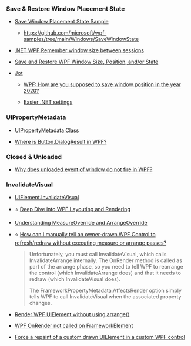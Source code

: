 ### Save & Restore Window Placement State

- [Save Window Placement State Sample](https://learn.microsoft.com/en-us/samples/microsoft/wpf-samples/save-window-placement-state-sample/)

  - https://github.com/microsoft/wpf-samples/tree/main/Windows/SaveWindowState

- [.NET WPF Remember window size between sessions](https://stackoverflow.com/questions/847752/net-wpf-remember-window-size-between-sessions)

- [Save and Restore WPF Window Size, Position, and/or State](https://www.codeproject.com/Articles/50761/Save-and-Restore-WPF-Window-Size-Position-and-or-S)

- [Jot](https://github.com/anakic/jot)

  - [WPF: How are you supposed to save window position in the year 2020?](https://www.reddit.com/r/csharp/comments/j0kkki/wpf_how_are_you_supposed_to_save_window_position/)

  - [Easier .NET settings](https://www.codeproject.com/Articles/475498/Easier-NET-settings)

### UIPropertyMetadata

- [UIPropertyMetadata Class](https://learn.microsoft.com/en-us/dotnet/api/system.windows.uipropertymetadata)

- [Where is Button.DialogResult in WPF?](https://stackoverflow.com/questions/1759372/where-is-button-dialogresult-in-wpf)

### Closed & Unloaded

- [Why does unloaded event of window do not fire in WPF?](https://stackoverflow.com/questions/8908276/why-does-unloaded-event-of-window-do-not-fire-in-wpf)

### InvalidateVisual

- [UIElement.InvalidateVisual](https://learn.microsoft.com/en-us/dotnet/api/system.windows.uielement.invalidatevisual?view=windowsdesktop-6.0)

- :star: [Deep Dive into WPF Layouting and Rendering](https://www.codeproject.com/Articles/5324971/Deep-Dive-into-WPF-Layouting-and-Rendering)

- [Understanding MeasureOverride and ArrangeOverride](https://www.codeproject.com/Articles/1034445/Understanding-MeasureOverride-and-ArrangeOverride)

- :star: [How can I manually tell an owner-drawn WPF Control to refresh/redraw without executing measure or arrange passes?](https://stackoverflow.com/questions/7801680/how-can-i-manually-tell-an-owner-drawn-wpf-control-to-refresh-redraw-without-exe)

  > Unfortunately, you must call InvalidateVisual, which calls InvalidateArrange internally. The OnRender method is called as part of the arrange phase, so you need to tell WPF to rearrange the control (which InvalidateArrange does) and that it needs to redraw (which InvalidateVisual does). 
  >
  > The FrameworkPropertyMetadata.AffectsRender option simply tells WPF to call InvalidateVisual when the associated property changes.

- [Render WPF UIElement without using arrange()](https://stackoverflow.com/questions/47524081/render-wpf-uielement-without-using-arrange)

- [WPF OnRender not called on FrameworkElement](https://stackoverflow.com/questions/64207715/wpf-onrender-not-called-on-frameworkelement)

- [Force a repaint of a custom drawn UIElement in a custom WPF control](https://stackoverflow.com/questions/40804751/force-a-repaint-of-a-custom-drawn-uielement-in-a-custom-wpf-control)


